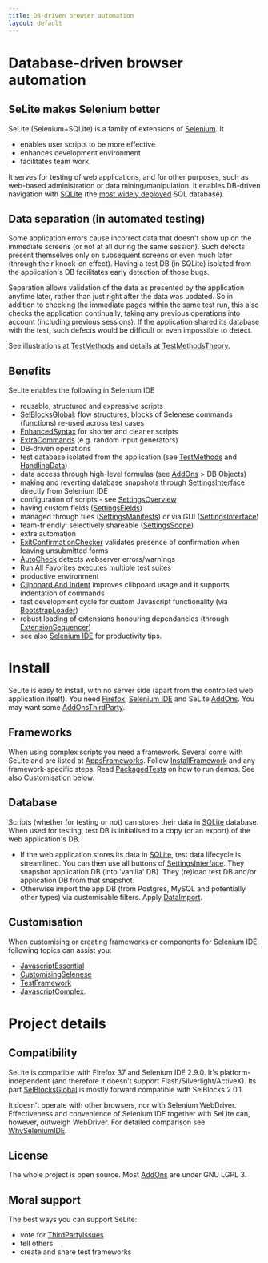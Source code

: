 ```yaml
---
title: DB-driven browser automation
layout: default
---
```


# Database-driven browser automation

## SeLite makes Selenium better
SeLite (Selenium+SQLite) is a family of extensions of [Selenium](SeleniumIDE). It
* enables user scripts to be more effective
* enhances development environment
* facilitates team work.

It serves for testing of web applications, and for other purposes, such as web-based administration or data mining/manipulation. It enables DB-driven navigation with [SQLite](http://www.sqlite.org/) (the [most widely deployed](http://www.sqlite.org/mostdeployed.html) SQL database).

## Data separation (in automated testing)
Some application errors cause incorrect data that doesn't show up on the immediate screens (or not at all during the same session). Such defects present themselves only on subsequent screens or even much later (through their knock-on effect). Having a test DB (in SQLite) isolated from the application's DB facilitates early detection of those bugs.

Separation allows validation of the data as presented by the application anytime later, rather than just right after the data was updated. So in addition to checking the immediate pages within the same test run, this also checks the application continually, taking any previous operations into account (including previous sessions). If the application shared its database with the test, such defects would be difficult or even impossible to detect.

See illustrations at [TestMethods](TestMethods) and details at [TestMethodsTheory](TestMethodsTheory).

## Benefits
SeLite enables the following in Selenium IDE
* reusable, structured and expressive scripts
 * [SelBlocksGlobal](SelBlocksGlobal): flow structures, blocks of Selenese commands (functions) re-used across test cases
 * [EnhancedSyntax](EnhancedSyntax) for shorter and cleaner scripts
 * [ExtraCommands](ExtraCommands) (e.g. random input generators)
* DB-driven operations
 * test database isolated from the application (see [TestMethods](TestMethods) and [HandlingData](HandlingData))
 * data access through high-level formulas (see [AddOns](AddOns) > DB Objects)
 * making and reverting database snapshots through [SettingsInterface](SettingsInterface) directly from Selenium IDE
* configuration of scripts - see [SettingsOverview](SettingsOverview)
 * having custom fields ([SettingsFields](SettingsFields))
 * managed through files ([SettingsManifests](SettingsManifests)) or via GUI ([SettingsInterface](SettingsInterface))
 * team-friendly: selectively shareable ([SettingsScope](SettingsScope))
* extra automation
 * [ExitConfirmationChecker](ExitConfirmationChecker) validates presence of confirmation when leaving unsubmitted forms
 * [AutoCheck](AutoCheck) detects webserver errors/warnings
 * [Run All Favorites](https://addons.mozilla.org/en-US/firefox/addon/selite-run-all-favorites/) executes multiple test suites
* productive environment
 * [Clipboard And Indent](https://addons.mozilla.org/en-US/firefox/addon/selite-clipboard-and-indent/) improves clibpoard usage and it supports indentation of commands
 * fast development cycle for custom Javascript functionality (via [BootstrapLoader](BootstrapLoader))
 * robust loading of extensions honouring dependancies (through [ExtensionSequencer](ExtensionSequencer))
 * see also [Selenium IDE](SeleniumIDE) for productivity tips.

# Install
SeLite is easy to install, with no server side (apart from the controlled web application itself). You need [Firefox](http://www.mozilla.org), [Selenium IDE](http://docs.seleniumhq.org/download/) and SeLite [AddOns](AddOns). You may want some [AddOnsThirdParty](AddOnsThirdParty).

## Frameworks
When using complex scripts you need a framework. Several come with SeLite and are listed at [AppsFrameworks](AppsFrameworks). Follow [InstallFramework](InstallFramework) and any framework-specific steps. Read [PackagedTests](PackagedTests) on how to run demos. See also [Customisation](index#customisation) below.

## Database
Scripts (whether for testing or not) can stores their data in [SQLite](http://www.sqlite.org/) database. When used for testing, test DB is initialised to a copy (or an export) of the web application's DB.
 * If the web application stores its data in [SQLite](http://www.sqlite.org/), test data lifecycle is streamlined. You can then use all buttons of [SettingsInterface](SettingsInterface). They snapshot application DB (into 'vanilla' DB). They (re)load test DB and/or application DB from that snapshot.
 * Otherwise import the app DB (from Postgres, MySQL and potentially other types) via customisable filters. Apply [DataImport](DataImport).

## Customisation
When customising or creating frameworks or components for Selenium IDE, following topics can assist you:
* [JavascriptEssential](JavascriptEssential)
* [CustomisingSelenese](CustomisingSelenese)
* [TestFramework](TestFramework)
* [JavascriptComplex](JavascriptComplex).

# Project details

## Compatibility
SeLite is compatible with Firefox 37 and Selenium IDE 2.9.0. It's platform-independent (and therefore it doesn't support Flash/Silverlight/ActiveX). Its part [SelBlocksGlobal](SelBlocksGlobal) is mostly forward compatible with SelBlocks 2.0.1.

It doesn't operate with other browsers, nor with Selenium WebDriver. Effectiveness and convenience of Selenium IDE together with SeLite can, however, outweigh WebDriver. For detailed comparison see [WhySeleniumIDE](WhySeleniumIDE).
<!-- Comment: Regarding Adobe Flash: I have't tried https://addons.mozilla.org/en-us/firefox/addon/flex-pilot-x (https://github.com/admc/flex-pilot-x - both last updated in May 2011!), neither https://code.google.com/p/sfapi/. They inject .swf, or they need to be compiled with the Flash application, respectively.-->

## License
The whole project is open source. Most [AddOns](AddOns) are under GNU LGPL 3.

## Moral support
The best ways you can support SeLite:
 * vote for [ThirdPartyIssues](ThirdPartyIssues)
 * tell others
 * create and share test frameworks